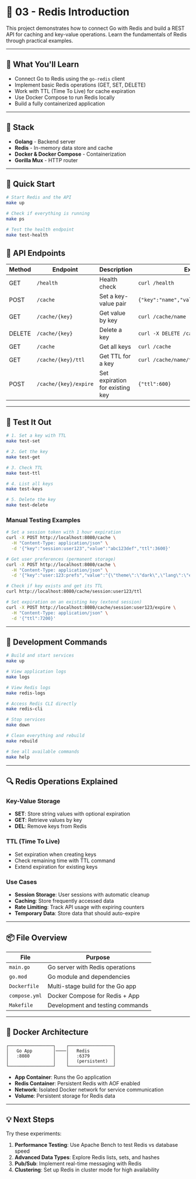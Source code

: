 # 🔴 03 - Redis Introduction

This project demonstrates how to connect Go with Redis and build a REST API for caching and key-value operations. Learn the fundamentals of Redis through practical examples.

---

## 🎯 What You'll Learn

- Connect Go to Redis using the `go-redis` client
- Implement basic Redis operations (GET, SET, DELETE)
- Work with TTL (Time To Live) for cache expiration
- Use Docker Compose to run Redis locally
- Build a fully containerized application

---

## 🧱 Stack

- **Golang** - Backend server
- **Redis** - In-memory data store and cache
- **Docker & Docker Compose** - Containerization
- **Gorilla Mux** - HTTP router

---

## 🚀 Quick Start

```bash
# Start Redis and the API
make up

# Check if everything is running
make ps

# Test the health endpoint
make test-health
```

## 🔄 API Endpoints

| Method | Endpoint              | Description                    | Example                              |
| ------ | --------------------- | ------------------------------ | ------------------------------------ |
| GET    | `/health`             | Health check                   | `curl /health`                       |
| POST   | `/cache`              | Set a key-value pair           | `{"key":"name","value":"John","ttl":300}` |
| GET    | `/cache/{key}`        | Get value by key               | `curl /cache/name`                   |
| DELETE | `/cache/{key}`        | Delete a key                   | `curl -X DELETE /cache/name`         |
| GET    | `/cache`              | Get all keys                   | `curl /cache`                        |
| GET    | `/cache/{key}/ttl`    | Get TTL for a key              | `curl /cache/name/ttl`               |
| POST   | `/cache/{key}/expire` | Set expiration for existing key | `{"ttl":600}`                       |

---

## 🧪 Test It Out

```bash
# 1. Set a key with TTL
make test-set

# 2. Get the key
make test-get

# 3. Check TTL
make test-ttl

# 4. List all keys
make test-keys

# 5. Delete the key
make test-delete
```

### Manual Testing Examples

```bash
# Set a session token with 1 hour expiration
curl -X POST http://localhost:8080/cache \
  -H "Content-Type: application/json" \
  -d '{"key":"session:user123","value":"abc123def","ttl":3600}'

# Get user preferences (permanent storage)
curl -X POST http://localhost:8080/cache \
  -H "Content-Type: application/json" \
  -d '{"key":"user:123:prefs","value":"{\"theme\":\"dark\",\"lang\":\"en\"}"}'

# Check if key exists and get its TTL
curl http://localhost:8080/cache/session:user123/ttl

# Set expiration on an existing key (extend session)
curl -X POST http://localhost:8080/cache/session:user123/expire \
  -H "Content-Type: application/json" \
  -d '{"ttl":7200}'
```

---

## 🔧 Development Commands

```bash
# Build and start services
make up

# View application logs
make logs

# View Redis logs
make redis-logs

# Access Redis CLI directly
make redis-cli

# Stop services
make down

# Clean everything and rebuild
make rebuild

# See all available commands
make help
```

---

## 🔍 Redis Operations Explained

### Key-Value Storage
- **SET**: Store string values with optional expiration
- **GET**: Retrieve values by key
- **DEL**: Remove keys from Redis

### TTL (Time To Live)
- Set expiration when creating keys
- Check remaining time with TTL command
- Extend expiration for existing keys

### Use Cases
- **Session Storage**: User sessions with automatic cleanup
- **Caching**: Store frequently accessed data
- **Rate Limiting**: Track API usage with expiring counters
- **Temporary Data**: Store data that should auto-expire

---

## 📦 File Overview

| File            | Purpose                              |
| --------------- | ------------------------------------ |
| `main.go`       | Go server with Redis operations      |
| `go.mod`        | Go module and dependencies           |
| `Dockerfile`    | Multi-stage build for the Go app     |
| `compose.yml`   | Docker Compose for Redis + App      |
| `Makefile`      | Development and testing commands     |

---

## 🐳 Docker Architecture

```
┌─────────────────┐    ┌─────────────────┐
│   Go App        │────│   Redis         │
│   :8080         │    │   :6379         │
│                 │    │   (persistent)  │
└─────────────────┘    └─────────────────┘
```

- **App Container**: Runs the Go application
- **Redis Container**: Persistent Redis with AOF enabled
- **Network**: Isolated Docker network for service communication
- **Volume**: Persistent storage for Redis data

---

## 💡 Next Steps

Try these experiments:
1. **Performance Testing**: Use Apache Bench to test Redis vs database speed
2. **Advanced Data Types**: Explore Redis lists, sets, and hashes
3. **Pub/Sub**: Implement real-time messaging with Redis
4. **Clustering**: Set up Redis in cluster mode for high availability 
